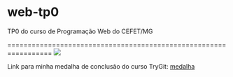 ﻿web-tp0
=======

TP0 do curso de Programação Web do CEFET/MG

=================================================================
<img src="http://fegemo.github.io/cefet-web/images/medalha.png">

Link para minha medalha de conclusão do curso TryGit:
<a href="https://www.codeschool.com/users/vcsalvador/badges/121">
 medalha
</a>
